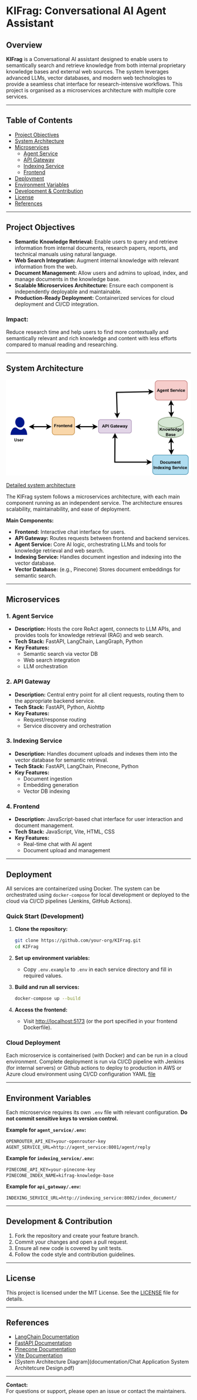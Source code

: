 # KIFrag: Conversational AI Agent Assistant

## Overview

**KIFrag** is a Conversational AI assistant designed to enable users to semantically search and retrieve knowledge from both internal proprietary knowledge bases and external web sources. The system leverages advanced LLMs, vector databases, and modern web technologies to provide a seamless chat interface for research-intensive workflows. This project is organised as a microservices architecture with multiple core services.


---

## Table of Contents

- [Project Objectives](#project-objectives)
- [System Architecture](#system-architecture)
- [Microservices](#microservices)
  - [Agent Service](#agent-service)
  - [API Gateway](#api-gateway)
  - [Indexing Service](#indexing-service)
  - [Frontend](#frontend)
- [Deployment](#deployment)
- [Environment Variables](#environment-variables)
- [Development & Contribution](#development--contribution)
- [License](#license)
- [References](#references)

---

## Project Objectives

- **Semantic Knowledge Retrieval:** Enable users to query and retrieve information from internal documents, research papers, reports, and technical manuals using natural language.
- **Web Search Integration:** Augment internal knowledge with relevant information from the web.
- **Document Management:** Allow users and admins to upload, index, and manage documents in the knowledge base.
- **Scalable Microservices Architecture:** Ensure each component is independently deployable and maintainable.
- **Production-Ready Deployment:** Containerized services for cloud deployment and CI/CD integration.

### Impact: 
Reduce research time and help users to find more contextually and semantically relevant and rich knowledge and content with less efforts compared to manual reading and researching.

---

## System Architecture

![System_design_overview](assets/System_design_overview.jpg)

[Detailed system architecture](assets/detailed_system_architetcure.pdf)

The KIFrag system follows a microservices architecture, with each main component running as an independent service. The architecture ensures scalability, maintainability, and ease of deployment.

**Main Components:**
- **Frontend:** Interactive chat interface for users.
- **API Gateway:** Routes requests between frontend and backend services.
- **Agent Service:** Core AI logic, orchestrating LLMs and tools for knowledge retrieval and web search.
- **Indexing Service:** Handles document ingestion and indexing into the vector database.
- **Vector Database:** (e.g., Pinecone) Stores document embeddings for semantic search.

---

## Microservices

### 1. Agent Service

- **Description:** Hosts the core ReAct agent, connects to LLM APIs, and provides tools for knowledge retrieval (RAG) and web search.
- **Tech Stack:** FastAPI, LangChain, LangGraph, Python
- **Key Features:**
  - Semantic search via vector DB
  - Web search integration
  - LLM orchestration

### 2. API Gateway

- **Description:** Central entry point for all client requests, routing them to the appropriate backend service.
- **Tech Stack:** FastAPI, Python, Aiohttp
- **Key Features:**
  - Request/response routing
  - Service discovery and orchestration

### 3. Indexing Service

- **Description:** Handles document uploads and indexes them into the vector database for semantic retrieval.
- **Tech Stack:** FastAPI, LangChain, Pinecone, Python
- **Key Features:**
  - Document ingestion
  - Embedding generation
  - Vector DB indexing

### 4. Frontend

- **Description:** JavaScript-based chat interface for user interaction and document management.
- **Tech Stack:** JavaScript, Vite, HTML, CSS
- **Key Features:**
  - Real-time chat with AI agent
  - Document upload and management

---

## Deployment

All services are containerized using Docker. The system can be orchestrated using `docker-compose` for local development or deployed to the cloud via CI/CD pipelines (Jenkins, GitHub Actions).

### Quick Start (Development)

1. **Clone the repository:**
    ```bash
    git clone https://github.com/your-org/KIFrag.git
    cd KIFrag
    ```

2. **Set up environment variables:**
    - Copy `.env.example` to `.env` in each service directory and fill in required values.

3. **Build and run all services:**
    ```bash
    docker-compose up --build
    ```

4. **Access the frontend:**
    - Visit [http://localhost:5173](http://localhost:5173) (or the port specified in your frontend Dockerfile).

### Cloud Deployment
Each microservice is containerised (with Docker) and can be run in a cloud environment. Complete deployment is run via CI/CD pipeline with Jenkins (for internal servers) or Github actions to deploy to production in AWS or Azure cloud environment using CI/CD configuration YAML [file](.github/workflows/ci-cd.yml)

---

## Environment Variables

Each microservice requires its own `.env` file with relevant configuration. **Do not commit sensitive keys to version control.**

**Example for `agent_service/.env`:**
```
OPENROUTER_API_KEY=your-openrouter-key
AGENT_SERVICE_URL=http://agent_service:8001/agent/reply
```

**Example for `indexing_service/.env`:**
```
PINECONE_API_KEY=your-pinecone-key
PINECONE_INDEX_NAME=kifrag-knowledge-base
```

**Example for `api_gateway/.env`:**
```
INDEXING_SERVICE_URL=http://indexing_service:8002/index_document/
```

---

## Development & Contribution

1. Fork the repository and create your feature branch.
2. Commit your changes and open a pull request.
3. Ensure all new code is covered by unit tests.
4. Follow the code style and contribution guidelines.

---

## License

This project is licensed under the MIT License. See the [LICENSE](LICENSE) file for details.

---

## References

- [LangChain Documentation](https://python.langchain.com/)
- [FastAPI Documentation](https://fastapi.tiangolo.com/)
- [Pinecone Documentation](https://docs.pinecone.io/)
- [Vite Documentation](https://vitejs.dev/)
- [System Architecture Diagram](documentation/Chat Application System Architetcure Design.pdf)

---

**Contact:**  
For questions or support, please open an issue or contact the maintainers.
